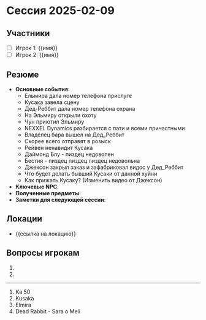 # Сессия 2025-02-09

## Участники
- [ ] Игрок 1: {{имя}}
- [ ] Игрок 2: {{имя}}

## Резюме
- **Основные события**: 
	- Ельмира дала номер телефона прислуге
	- Кусака завела сцену
	- Дед-Реббит дала номер телефона охрана
	- На Эльмиру открыли охоту
	- Чун приютил Эльмиру
	- NEXXEL Dynamics разбирается с пати и всеми причастными
	- Владелец бара вышел на Дед_Реббит
	- Скорее всего отправят в розыск
	- Рейвен ненавидит Кусака
	- Даймонд Блу - пиздец недоволен
	- Бестия - пиздец пиздец пиздец недовольна
	- Джексон закрыл заказ и зафабриковал видос у Дед_Реббит
	- Что будет делать бывший Кусаки от данной хуйни
	- Как прижать Кусаку? (Изменить видео от Джексон)
- **Ключевые NPC**: 
- **Полученные предметы**: 
- **Заметки для следующей сессии**: 

## Локации
- {{ссылка на локацию}}

## Вопросы игрокам
1. 
2. 

---
1. Ka 50
2. Kusaka
3. Elmira
4. Dead Rabbit - Sara o Meli